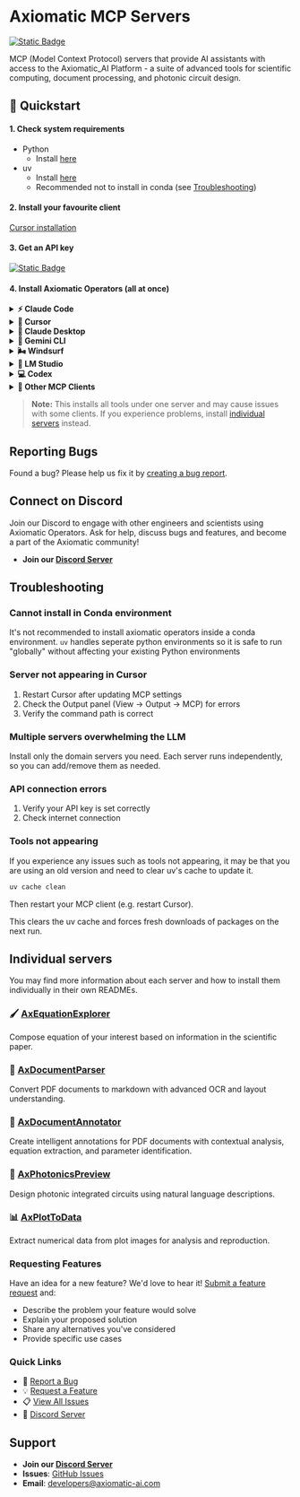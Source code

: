# Axiomatic MCP Servers

[![Static Badge](https://img.shields.io/badge/Join%20Discord-5865f2?style=flat)](https://discord.gg/KKU97ZR5)

MCP (Model Context Protocol) servers that provide AI assistants with access to the Axiomatic_AI Platform - a suite of advanced tools for scientific computing, document processing, and photonic circuit design.

## 🚀 Quickstart

#### 1. Check system requirements

- Python
  - Install [here](https://www.python.org/downloads/)
- uv
  - Install [here](https://docs.astral.sh/uv/getting-started/installation/)
  - Recommended not to install in conda (see [Troubleshooting](#troubleshooting))

#### 2. Install your favourite client

[Cursor installation](https://cursor.com/docs/cli/installation)

#### 3. Get an API key

[![Static Badge](https://img.shields.io/badge/Get%20your%20API%20key-6EB700?style=flat)](https://docs.google.com/forms/d/e/1FAIpQLSfScbqRpgx3ZzkCmfVjKs8YogWDshOZW9p-LVXrWzIXjcHKrQ/viewform)

#### 4. Install Axiomatic Operators (all at once)

<details>
<summary><strong>⚡ Claude Code</strong></summary>

```bash
claude mcp add axiomatic-mcp --env AXIOMATIC_API_KEY=your-api-key-here -- uvx --from axiomatic-mcp all
```

</details>

<details>
<summary><strong>🔷 Cursor</strong></summary>

[![Install MCP Server](https://cursor.com/deeplink/mcp-install-dark.svg)](https://cursor.com/en/install-mcp?name=axiomatic-mcp&config=eyJjb21tYW5kIjoidXZ4IC0tZnJvbSBheGlvbWF0aWMtbWNwIGFsbCIsImVudiI6eyJBWElPTUFUSUNfQVBJX0tFWSI6InlvdXItYXBpLWtleS1oZXJlIn19)

</details>

<details>
<summary><strong>🤖 Claude Desktop</strong></summary>

1. Open Claude Desktop settings → Developer → Edit MCP config
2. Add this configuration:

```json
{
  "mcpServers": {
    "axiomatic-mcp": {
      "command": "uvx",
      "args": ["--from", "axiomatic-mcp", "all"],
      "env": {
        "AXIOMATIC_API_KEY": "your-api-key-here"
      }
    }
  }
}
```

3. Restart Claude Desktop

</details>

<details>
<summary><strong>🔮 Gemini CLI</strong></summary>

Follow the MCP install guide and use the standard configuration above.  
See the official instructions here: [Gemini CLI MCP Server Guide](https://github.com/google-gemini/gemini-cli/blob/main/docs/tools/mcp-server.md#configure-the-mcp-server-in-settingsjson)

```json
{
  "axiomatic-mcp": {
    "command": "uvx",
    "args": ["--from", "axiomatic-mcp", "all"],
    "env": {
      "AXIOMATIC_API_KEY": "your-api-key-here"
    }
  }
}
```

</details>

<details>
<summary><strong>🌬️ Windsurf</strong></summary>

Follow the [Windsurf MCP documentation](https://docs.windsurf.com/windsurf/cascade/mcp).  
Use the standard configuration above.

```json
{
  "axiomatic-mcp": {
    "command": "uvx",
    "args": ["--from", "axiomatic-mcp", "all"],
    "env": {
      "AXIOMATIC_API_KEY": "your-api-key-here"
    }
  }
}
```

</details>

<details>
<summary><strong>🧪 LM Studio</strong></summary>

#### Click the button to install:

[![Install MCP Server](https://files.lmstudio.ai/deeplink/mcp-install-light.svg)](https://lmstudio.ai/install-mcp?name=axiomatic-mcp&config=eyJjb21tYW5kIjoidXZ4IiwiYXJncyI6WyItLWZyb20iLCJheGlvbWF0aWMtbWNwIiwiYWxsIl19)

> **Note:** After installing via the button, open LM Studio MCP settings and add:
>
> ```json
> "env": {
>   "AXIOMATIC_API_KEY": "your-api-key-here"
> }
> ```

</details>

<details>
<summary><strong>💻 Codex</strong></summary>

Create or edit the configuration file `~/.codex/config.toml` and add:

```toml
[mcp_servers.axiomatic-mcp]
command = "uvx"
args = ["--from", "axiomatic-mcp", "all"]
```

For more information, see the [Codex MCP documentation](https://github.com/openai/codex/blob/main/codex-rs/config.md#mcp_servers)

</details> 
<details>
<summary><strong>🌊 Other MCP Clients</strong></summary>

Use this server configuration:

```json
{
  "command": "uvx",
  "args": ["--from", "axiomatic-mcp", "all"],
  "env": {
    "AXIOMATIC_API_KEY": "your-api-key-here"
  }
}
```

</details>

> **Note:** This installs all tools under one server and may cause issues with some clients. If you experience problems, install [individual servers](#individual-servers) instead.

## Reporting Bugs

Found a bug? Please help us fix it by [creating a bug report](https://github.com/Axiomatic-AI/ax-mcp/issues/new?template=bug_report.md).

## Connect on Discord

Join our Discord to engage with other engineers and scientists using Axiomatic Operators. Ask for help, discuss bugs and features, and become a part of the Axiomatic community!

- **Join our [Discord Server](https://discord.gg/KKU97ZR5)**

## Troubleshooting

### Cannot install in Conda environment

It's not recommended to install axiomatic operators inside a conda environment. `uv` handles seperate python environments so it is safe to run "globally" without affecting your existing Python environments

### Server not appearing in Cursor

1. Restart Cursor after updating MCP settings
2. Check the Output panel (View → Output → MCP) for errors
3. Verify the command path is correct

### Multiple servers overwhelming the LLM

Install only the domain servers you need. Each server runs independently, so you can add/remove them as needed.

### API connection errors

1. Verify your API key is set correctly
2. Check internet connection

### Tools not appearing

If you experience any issues such as tools not appearing, it may be that you are using an old version and need to clear uv's cache to update it.

```bash
uv cache clean
```

Then restart your MCP client (e.g. restart Cursor).

This clears the uv cache and forces fresh downloads of packages on the next run.

## Individual servers

You may find more information about each server and how to install them individually in their own READMEs.

### 🖌️ [AxEquationExplorer](https://github.com/Axiomatic-AI/ax-mcp/tree/main/axiomatic_mcp/servers/equations/)

Compose equation of your interest based on information in the scientific paper.

### 📄 [AxDocumentParser](https://github.com/Axiomatic-AI/ax-mcp/tree/main/axiomatic_mcp/servers/documents/)

Convert PDF documents to markdown with advanced OCR and layout understanding.

### 📝 [AxDocumentAnnotator](https://github.com/Axiomatic-AI/ax-mcp/tree/main/axiomatic_mcp/servers/annotations/)

Create intelligent annotations for PDF documents with contextual analysis, equation extraction, and parameter identification.

### 🔬 [AxPhotonicsPreview](https://github.com/Axiomatic-AI/ax-mcp/tree/main/axiomatic_mcp/servers/pic/)

Design photonic integrated circuits using natural language descriptions.

### 📊 [AxPlotToData](https://github.com/Axiomatic-AI/ax-mcp/tree/main/axiomatic_mcp/servers/plots/)

Extract numerical data from plot images for analysis and reproduction.

### Requesting Features

Have an idea for a new feature? We'd love to hear it! [Submit a feature request](https://github.com/Axiomatic-AI/ax-mcp/issues/new?template=feature_request.md) and:

- Describe the problem your feature would solve
- Explain your proposed solution
- Share any alternatives you've considered
- Provide specific use cases

### Quick Links

- 🐛 [Report a Bug](https://github.com/Axiomatic-AI/ax-mcp/issues/new?template=bug_report.md)
- 💡 [Request a Feature](https://github.com/Axiomatic-AI/ax-mcp/issues/new?template=feature_request.md)
- 📋 [View All Issues](https://github.com/Axiomatic-AI/ax-mcp/issues)
- 💬 [Discord Server](https://discord.gg/KKU97ZR5)

## Support

- **Join our [Discord Server](https://discord.gg/KKU97ZR5)**
- **Issues**: [GitHub Issues](https://github.com/Axiomatic-AI/ax-mcp/issues)
- **Email**: developers@axiomatic-ai.com

